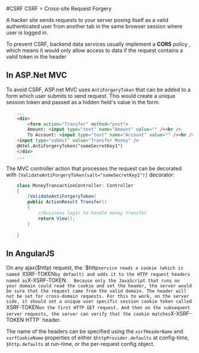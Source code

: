 #CSRF 
CSRF = Cross-site Request Forgery


A hacker site sends requests to your server posing itself as a valid authenticated user from another tab in the same browser session where user is logged in.

To prevent CSRF, backend data services usually implement a **CORS** policy , which means it would only allow access to data if the request contains a valid token in the header

## In ASP.Net MVC
To avoid CSRF, ASP.net MVC uses `AntiForgeryToken` that can be added to a form which user submits to send request. This would create a unique session token and passed as a hidden field's value in the form. 

```html
    ...
    <div>
        <form action="Transfer" method="post">
        Amount: <input type="text" name="Amount" value="" /><br />
        To Account: <input type="text" name="Account" value="" /><br />
    <input type="submit" value="Transfer Money" />
    @Html.AntiForgeryToken("someSecretKey1")
    </div>
    ...
```

        

The MVC controller action that processes the request can be decorated with `[ValidateAntiForgeryToken(salt="someSecretKey1")]` decorator:

```cs
    class MoneyTransactionController: Controller 
    {
        [ValidateAntiForgeryToken(
        public ActionResult Transfer()
        {
            //business logic to handle money transfer
            return View();
        }
    
    }
```

## In AngularJS

On any ajax($http) request, the `$http` service reads a cookie (which is named  `XSRF-TOKEN` by default) and adds it to the HTTP request headers named as `X-XSRF-TOKEN`. 
Because only the JavaScript that runs on your domain could read the cookie and set the header, the server would be sure that the request came from the valid domain. The header will not be set for cross-domain requests.
For this to work, on the server side, it should set a unique user specific session cookie token called `XSRF-TOKEN` on the first HTTP GET request. And then on the subsequent server requests, the server can verify that the cookie matches `X-XSRF-TOKEN HTTP` header. 

The name of the headers can be specified using the `xsrfHeaderName` and `xsrfCookieName` properties of either `$httpProvider.defaults` at config-time, `$http.defaults` at run-time, or the per-request config object.
